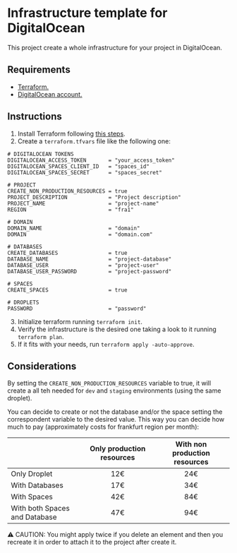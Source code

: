 # Infrastructure template for DigitalOcean

This project create a whole infrastructure for your project in DigitalOcean.

## Requirements
- [Terraform.](https://developer.hashicorp.com/terraform)
- [DigitalOcean account.](https://m.do.co/c/09d0426d7d1f)

## Instructions
1. Install Terraform following [this steps](https://developer.hashicorp.com/terraform/tutorials/aws-get-started/install-cli#install-terraform).
2. Create a `terraform.tfvars` file like the following one:

```
# DIGITALOCEAN TOKENS
DIGITALOCEAN_ACCESS_TOKEN       = "your_access_token"
DIGITALOCEAN_SPACES_CLIENT_ID   = "spaces_id"
DIGITALOCEAN_SPACES_SECRET      = "spaces_secret"

# PROJECT
CREATE_NON_PRODUCTION_RESOURCES = true
PROJECT_DESCRIPTION             = "Project description"
PROJECT_NAME                    = "project-name"
REGION                          = "fra1"

# DOMAIN
DOMAIN_NAME                     = "domain"
DOMAIN                          = "domain.com"

# DATABASES
CREATE_DATABASES                = true
DATABASE_NAME                   = "project-database"
DATABASE_USER                   = "project-user"
DATABASE_USER_PASSWORD          = "project-password"

# SPACES
CREATE_SPACES                   = true

# DROPLETS
PASSWORD                        = "password"
```
3. Initialize terraform running `terraform init`.
4. Verify the infrastructure is the desired one taking a look to it running `terraform plan`.
5. If it fits with your needs, run `terraform apply -auto-approve`.

## Considerations

By setting the `CREATE_NON_PRODUCTION_RESOURCES` variable to true, it will create a all teh needed for `dev` and `staging` environments (using the same droplet).

You can decide to create or not the database and/or the space setting the correspondent variable to the desired value. This way you can decide how much to pay (approximately costs for frankfurt region per month):

||Only production resources|With non production resources|
|---|:---:|:---:|
|Only Droplet|12€|24€|
|With Databases|17€|34€|
|With Spaces|42€|84€|
|With both Spaces and Database|47€|94€|

⚠️ CAUTION:
You might apply twice if you delete an element and then you recreate it in order to attach it to the project after create it.
